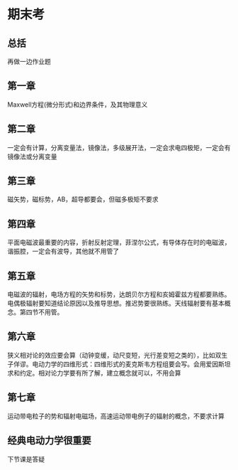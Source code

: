 # 期末考
## 总括
再做一边作业题
## 第一章
Maxwell方程(微分形式)和边界条件，及其物理意义
## 第二章
一定会有计算，分离变量法，镜像法，多级展开法，一定会求电四极矩，一定会有镜像法或分离变量
## 第三章
磁矢势，磁标势，AB，超导都要会，但磁多极矩不要求
## 第四章
平面电磁波最重要的内容，折射反射定理，菲涅尔公式，有导体存在时的电磁波，谐振腔，一定会有波导，其他就不用管了
## 第五章
电磁波的辐射，电场方程的矢势和标势，达朗贝尔方程和亥姆霍兹方程都要熟练。电偶极辐射要知道结论原因以及推导思想。推迟势要很熟练。天线辐射要有基本概念。第四节不用管。
## 第六章
狭义相对论的效应要会算（动钟变缓，动尺变短，光行差变短之类的），比如双生子佯谬。电动力学的四维形式：四维形式的麦克斯韦方程组要会写。会用爱因斯坦求和约定。相对论力学要有所了解，建立概念就可以，不用会算
## 第七章
运动带电粒子的势和辐射电磁场，高速运动带电例子的辐射的概念，不要求计算
## 经典电动力学很重要
下节课是答疑
